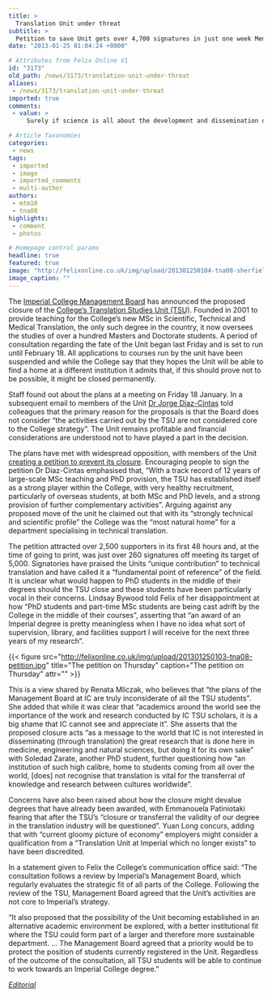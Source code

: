 ```yaml
---
title: >
  Translation Unit under threat
subtitle: >
  Petition to save Unit gets over 4,700 signatures in just one week Members of staff now unsure of their future
date: "2013-01-25 01:04:24 +0000"

# Attributes from Felix Online V1
id: "3173"
old_path: /news/3173/translation-unit-under-threat
aliases:
 - /news/3173/translation-unit-under-threat
imported: true
comments:
 - value: >
     Surely if science is all about the development and dissemination of what we know about the world and beyond that translation is a key means to facilitate this. <br> <br>English may have become the universal language of science, but it is by no means the only language that scientific work is carried out in. Translation has played a role in science from the middle ages onwards, is still relevant today and will continue to be in the future. The study of translation and science together should be a core part of the college's business.,If the dissemination of medical and scientific knowledge does not constitute part of the Imperial College's 'core strategy' it would be interesting to know what does. And if the current students at Imperial are allowed to 'continue to work towards an Imperial College degree', how will they be able to do this without the support of supervisors? The decision on the part of the Management Board seems ill considered. It also seems terrible that such a seemingly off-the-cuff and ruthless dec

# Article Taxonomies
categories:
 - news
tags:
 - imported
 - image
 - imported_comments
 - multi-author
authors:
 - mtm10
 - tna08
highlights:
 - comment
 - photos

# Homepage control params
headline: true
featured: true
image: "http://felixonline.co.uk/img/upload/201301250104-tna08-sherfield.jpg"
image_caption: ""
---
```


The [Imperial College Management Board](http://www3.imperial.ac.uk/secretariat/collegegovernance/governancestructure/management) has announced the proposed closure of the [College’s Translation Studies Unit (TSU)](http://www3.imperial.ac.uk/humanities/translationgroup). Founded in 2001 to provide teaching for the College’s new MSc in Scientific, Technical and Medical Translation, the only such degree in the country, it now oversees the studies of over a hundred Masters and Doctorate students. A period of consultation regarding the fate of the Unit began last Friday and is set to run until February 18. All applications to courses run by the unit have been suspended and while the College say that they hopes the Unit will be able to find a home at a different institution it admits that, if this should prove not to be possible, it might be closed permanently.

Staff found out about the plans at a meeting on Friday 18 January. In a subsequent email to members of the Unit [Dr Jorge Diaz-Cintas](http://www3.imperial.ac.uk/people/j.diaz-cintas) told colleagues that the primary reason for the proposals is that the Board does not consider “the activities carried out by the TSU are not considered core to the College strategy”. The Unit remains profitable and financial considerations are understood not to have played a part in the decision.

The plans have met with widespread opposition, with members of the Unit [creating a petition to prevent its closure](http://www.change.org/en-GB/petitions/petition-against-the-transferral-or-closure-of-the-translation-studies-unit?utm_source=share_petition&utm_medium=url_share&utm_campaign=url_share_before_sign). Encouraging people to sign the petition Dr Diaz-Cintas emphasised that, “With a track record of 12 years of large-scale MSc teaching and PhD provision, the TSU has established itself as a strong player within the College, with very healthy recruitment, particularly of overseas students, at both MSc and PhD levels, and a strong provision of further complementary activities”. Arguing against any proposed move of the unit he claimed out that with its “strongly technical and scientific profile” the College was the “most natural home” for a department specialising in technical translation.

The petition attracted over 2,500 supporters in its first 48 hours and, at the time of going to print, was just over 260 signatures off meeting its target of 5,000. Signatories have praised the Units “unique contribution” to technical translation and have called it a “fundamental point of reference” of the field.
 It is unclear what would happen to PhD students in the middle of their degrees should the TSU close and these students have been particularly vocal in their concerns. Lindsay Bywood told Felix of her disappointment at how “PhD students and part-time MSc students are being cast adrift by the College in the middle of their courses”, asserting that “an award of an Imperial degree is pretty meaningless when I have no idea what sort of supervision, library, and facilities support I will receive for the next three years of my research”.

{{< figure src="http://felixonline.co.uk/img/upload/201301250103-tna08-petition.jpg" title="The petition on Thursday" caption="The petition on Thursday" attr="" >}}

This is a view shared by Renata Mliczak, who believes that “the plans of the Management Board at IC are truly inconsiderate of all the TSU students”. She added that while it was clear that “academics around the world see the importance of the work and research conducted by IC TSU scholars, it is a big shame that IC cannot see and appreciate it”. She asserts that the proposed closure acts “as a message to the world that IC is not interested in disseminating (through translation) the great research that is done here in medicine, engineering and natural sciences, but doing it for its own sake” with Soledad Zarate, another PhD student, further questioning how “an institution of such high calibre, home to students coming from all over the world, [does] not recognise that translation is vital for the transferral of knowledge and research between cultures worldwide”.

Concerns have also been raised about how the closure might devalue degrees that have already been awarded, with Emmanouela Patiniotaki fearing that after the TSU’s “closure or transferral the validity of our degree in the translation industry will be questioned”. Yuan Long concurs, adding that with “current gloomy picture of economy” employers might consider a qualification from a “Translation Unit at Imperial which no longer exists” to have been discredited.

In a statement given to Felix the College’s communication office said: “The consultation follows a review by Imperial’s Management Board, which regularly evaluates the strategic fit of all parts of the College. Following the review of the TSU, Management Board agreed that the Unit’s activities are not core to Imperial’s strategy.

“It also proposed that the possibility of the Unit becoming established in an alternative academic environment be explored, with a better institutional fit where the TSU could form part of a larger and therefore more sustainable department. … The Management Board agreed that a priority would be to protect the position of students currently registered in the Unit. Regardless of the outcome of the consultation, all TSU students will be able to continue to work towards an Imperial College degree.”

[_Editorial_](http://felixonline.co.uk/comment/3172/lost-in-translation/)
